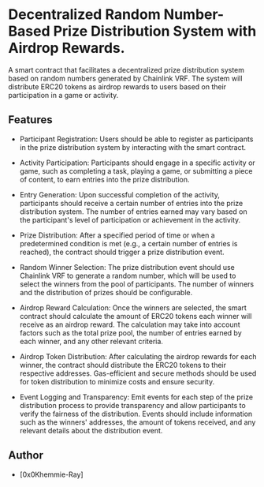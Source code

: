 # Decentralized Random Number-Based Prize Distribution System with Airdrop Rewards.

A smart contract that facilitates a decentralized prize distribution system based on random numbers generated by Chainlink VRF. The system will distribute ERC20 tokens as airdrop rewards to users based on their participation in a game or activity.

## Features

- Participant Registration: Users should be able to register as participants in the prize distribution system by interacting with the smart contract.

- Activity Participation: Participants should engage in a specific activity or game, such as completing a task, playing a game, or submitting a piece of content, to earn entries into the prize distribution.

- Entry Generation: Upon successful completion of the activity, participants should receive a certain number of entries into the prize distribution system. The number of entries earned may vary based on the participant's level of participation or achievement in the activity.

- Prize Distribution: After a specified period of time or when a predetermined condition is met (e.g., a certain number of entries is reached), the contract should trigger a prize distribution event.

- Random Winner Selection: The prize distribution event should use Chainlink VRF to generate a random number, which will be used to select the winners from the pool of participants. The number of winners and the distribution of prizes should be configurable.

- Airdrop Reward Calculation: Once the winners are selected, the smart contract should calculate the amount of ERC20 tokens each winner will receive as an airdrop reward. The calculation may take into account factors such as the total prize pool, the number of entries earned by each winner, and any other relevant criteria.

- Airdrop Token Distribution: After calculating the airdrop rewards for each winner, the contract should distribute the ERC20 tokens to their respective addresses. Gas-efficient and secure methods should be used for token distribution to minimize costs and ensure security.

- Event Logging and Transparency: Emit events for each step of the prize distribution process to provide transparency and allow participants to verify the fairness of the distribution. Events should include information such as the winners' addresses, the amount of tokens received, and any relevant details about the distribution event.

## Author

- [0x0Khemmie-Ray]
